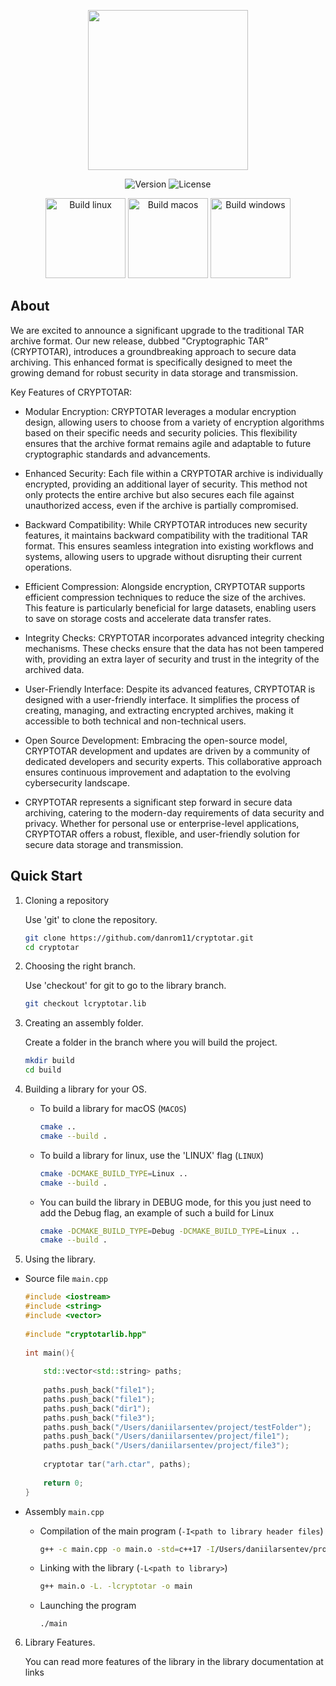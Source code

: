 <p align="center">
      <img src="https://sun9-76.userapi.com/impg/9v7gxtOn0-hZigN_A-5vt0boqzUNaPeIW4WXWg/9_sZodPSDv8.jpg?size=1024x1024&quality=95&sign=0d8154a894c5ba6f58d66384b5ced277&type=album" width="256">
</p>

<p align="center">
   <img src="https://img.shields.io/badge/VERSION-0.1-green" alt="Version">
   <img src="https://img.shields.io/badge/LICENSE-MIT-blue" alt="License">
</p>

<p align="center">
   <img src="https://img.shields.io/badge/BUILD-0.1-green?logo=linux" alt="Build linux" width="128">
   <img src="https://img.shields.io/badge/BUILD-0.1-green?logo=macOS" alt="Build macos" width="128">
   <img src="https://img.shields.io/badge/BUILD-%E2%9C%98-red?logo=windows" alt="Build windows" width="128">
</p>

## About

We are excited to announce a significant upgrade to the traditional TAR archive format. Our new release, dubbed "Cryptographic  TAR" (CRYPTOTAR), introduces a groundbreaking approach to secure data archiving. This enhanced format is specifically designed to meet the growing demand for robust security in data storage and transmission.

Key Features of CRYPTOTAR:

  -  Modular Encryption: CRYPTOTAR leverages a modular encryption design, allowing users to choose from a variety of encryption algorithms based on their specific needs and security policies. This flexibility ensures that the archive format remains agile and adaptable to future cryptographic standards and advancements.

  -  Enhanced Security: Each file within a CRYPTOTAR archive is individually encrypted, providing an additional layer of security. This method not only protects the entire archive but also secures each file against unauthorized access, even if the archive is partially compromised.

  -  Backward Compatibility: While CRYPTOTAR introduces new security features, it maintains backward compatibility with the traditional TAR format. This ensures seamless integration into existing workflows and systems, allowing users to upgrade without disrupting their current operations.

  -  Efficient Compression: Alongside encryption, CRYPTOTAR supports efficient compression techniques to reduce the size of the archives. This feature is particularly beneficial for large datasets, enabling users to save on storage costs and accelerate data transfer rates.

  -  Integrity Checks: CRYPTOTAR incorporates advanced integrity checking mechanisms. These checks ensure that the data has not been tampered with, providing an extra layer of security and trust in the integrity of the archived data.

  -  User-Friendly Interface: Despite its advanced features, CRYPTOTAR is designed with a user-friendly interface. It simplifies the process of creating, managing, and extracting encrypted archives, making it accessible to both technical and non-technical users.

  -  Open Source Development: Embracing the open-source model, CRYPTOTAR development and updates are driven by a community of dedicated developers and security experts. This collaborative approach ensures continuous improvement and adaptation to the evolving cybersecurity landscape.

  -  CRYPTOTAR represents a significant step forward in secure data archiving, catering to the modern-day requirements of data security and privacy. Whether for personal use or enterprise-level applications, CRYPTOTAR offers a robust, flexible, and user-friendly solution for secure data storage and transmission.

## Quick Start

1. Cloning a repository

    Use 'git' to clone the repository.

    ```zsh
    git clone https://github.com/danrom11/cryptotar.git
    cd cryptotar
    ```
2. Choosing the right branch.

   Use 'checkout' for git to go to the library branch.

   ```zsh
   git checkout lcryptotar.lib
   ```
3. Creating an assembly folder.

   Create a folder in the branch where you will build the project.

   ```zsh
   mkdir build
   cd build
   ```

4. Building a library for your OS.

   - To build a library for macOS (`MACOS`)

  
     ```zsh
     cmake ..
     cmake --build .
     ```

   - To build a library for linux, use the 'LINUX' flag (`LINUX`)

   
     ```zsh
     cmake -DCMAKE_BUILD_TYPE=Linux ..
     cmake --build .
     ```

   - You can build the library in DEBUG mode, for this you just need to add the Debug flag, an example of such a build for Linux
     

     ```zsh
     cmake -DCMAKE_BUILD_TYPE=Debug -DCMAKE_BUILD_TYPE=Linux ..
     cmake --build .
     ```

5. Using the library.


  - Source file `main.cpp`


    ```cpp
    #include <iostream>
    #include <string>
    #include <vector>
        
    #include "cryptotarlib.hpp"
        
    int main(){
        
        std::vector<std::string> paths;
            
        paths.push_back("file1");
        paths.push_back("file1");
        paths.push_back("dir1");
        paths.push_back("file3");
        paths.push_back("/Users/daniilarsentev/project/testFolder");
        paths.push_back("/Users/daniilarsentev/project/file1");
        paths.push_back("/Users/daniilarsentev/project/file3");
        
        cryptotar tar("arh.ctar", paths);
          
        return 0;
    }
    ```

- Assembly `main.cpp`

  - Compilation of the main program (`-I<path to library header files`)
    
    ```zsh
    g++ -c main.cpp -o main.o -std=c++17 -I/Users/daniilarsentev/project/cryptotar
    ```

  - Linking with the library (`-L<path to library>`)

    ```zsh
    g++ main.o -L. -lcryptotar -o main
    ```

  - Launching the program

    ```
    ./main
    ```

6. Library Features.

   You can read more features of the library in the library documentation at links
